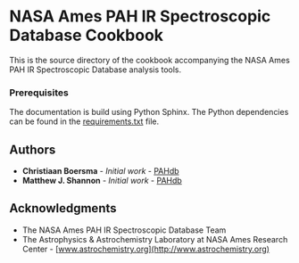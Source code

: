 # NASA Ames PAH IR Spectroscopic Database Cookbook

This is the source directory of the cookbook accompanying the NASA
Ames PAH IR Spectroscopic Database analysis tools.

### Prerequisites

The documentation is build using Python Sphinx. The Python
dependencies can be found in the [requirements.txt](requirements.txt)
file.

## Authors

* **Christiaan Boersma** - *Initial work* - [PAHdb](https://github.com/PAHdb)
* **Matthew J. Shannon** - *Initial work* - [PAHdb](https://github.com/PAHdb)

## Acknowledgments

* The NASA Ames PAH IR Spectroscopic Database Team
* The Astrophysics & Astrochemistry Laboratory at NASA Ames Research
  Center - [www.astrochemistry.org](http://www.astrochemistry.org)

